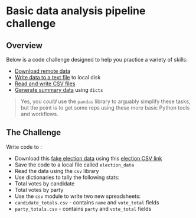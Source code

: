 # Basic data analysis pipeline challenge

## Overview

Below is a code challenge designed to help you practice a variety of skills:

- [Download remote data](/docs/python/remote_files.md)
- [Write data to a text file](docs/python/file_io.md) to local disk
- [Read and write CSV files](/docs/python/csv.md)
- [Generate summary data](docs/python/dict_basics.md) using `dicts`

> Yes, you *could* use the `pandas` library to arguably simplify these tasks, but the point is to get some reps using these more basic Python tools and workflows.

## The Challenge

Write code to :

- Download this [fake election data][] using this [election CSV link][]
- Save the code to a local file called `election_data`
- Read the data using the `csv` library
- Use dictionaries to tally the following stats:
 - Total votes by candidate
 - Total votes by party
- Use the `csv` module to write two new spreadsheets:
 - `candidate_totals.csv` - contains `name` and `vote_total` fields
 - `party_totals.csv` - contains `party` and `vote_total` fields

[fake election data]: https://docs.google.com/spreadsheets/d/1Xw5ZBj1c_9rlayZU6mDq356YvLmLLYIvA_f2OHgVAjs/edit?usp=sharing
[election CSV link]: https://docs.google.com/spreadsheets/d/e/2PACX-1vTUtWkuAE8V95MwC1xbDYAIO8NR4Cd1hoANJ7g38CWMjmhe_IwLePygi-DR3DIK3-gAsak-kxWkwze8/pub?gid=0&single=true&output=csv
